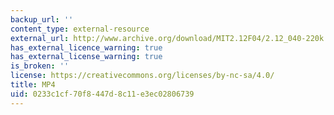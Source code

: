 ```yaml
---
backup_url: ''
content_type: external-resource
external_url: http://www.archive.org/download/MIT2.12F04/2.12_040-220k.mp4
has_external_licence_warning: true
has_external_license_warning: true
is_broken: ''
license: https://creativecommons.org/licenses/by-nc-sa/4.0/
title: MP4
uid: 0233c1cf-70f8-447d-8c11-e3ec02806739
---
```

